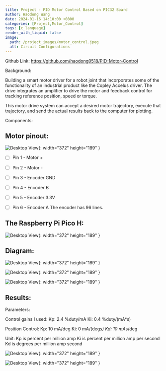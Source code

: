 ```yaml
---
title: Project - PID Motor Control Based on PIC32 Board
author: Haodong Wang
date: 2024-01-16 14:10:00 +0800
categories: [Project,Motor_Control]
tags: [c_language]
render_with_liquid: false
image:
  path: /project_images/motor_control.jpeg
  alt: Circuit Configurations
---
```


Github Link: https://github.com/haodong0518/PID-Motor-Control

Background:

Building a smart motor driver for a robot joint that incorporates some of the functionality of an industrial product like the Copley Accelus driver. The drive integrates an amplifier to drive the motor and feedback control for tracking reference position, speed or torque.

This motor drive system can accept a desired motor trajectory, execute that trajectory, and send the actual results back to the computer for plotting.

Components:

## Motor pinout:

![Desktop View](/project_images/Motor_control/Motor_pins.png){: width="372" height="189" }

- [ ] Pin 1 - Motor +
- [ ] Pin 2 - Motor -
- [ ] Pin 3 - Encoder GND
- [ ] Pin 4 - Encoder B
- [ ] Pin 5 - Encoder 3.3V
- [ ] Pin 6 - Encoder A
The encoder has 96 lines.


## The Raspberry Pi Pico H:

![Desktop View](/project_images/Motor_control/pico.png){: width="372" height="189" }

## Diagram:

![Desktop View](/project_images/Motor_control/pid_control.png){: width="372" height="189" }

![Desktop View](/project_images/Motor_control/components.png){: width="372" height="189" }

![Desktop View](/project_images/Motor_control/hand_draw.png){: width="372" height="189" }

## Results:

Parameters:

Control gains I used:
Kp: 2.4 %duty/mA
Ki: 0.4 %duty/(mA*s)

Position Control:
Kp: 10 mA/deg
Ki: 0 mA/(deg*s)
Kd: 10 mA*s/deg

Unit:
Kp is percent per million amp
Ki is percent per million amp per second
Kd is degrees per million amp second

![Desktop View](/project_images/Motor_control/Result1.jpg){: width="372" height="189" }

![Desktop View](/project_images/Motor_control/Result2.jpg){: width="372" height="189" }
